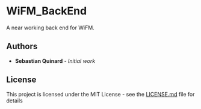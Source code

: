 # WiFM_BackEnd
A near working back end for WiFM.

## Authors

* **Sebastian Quinard** - *Initial work*

## License

This project is licensed under the MIT License - see the [LICENSE.md](LICENSE.md) file for details
